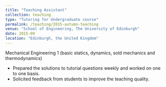 ```yaml
---
title: "Teaching Assistant"
collection: teaching
type: "Tutoring for Undergraduate course"
permalink: /teaching/2015-autumn-teaching
venue: "School of Engineering, The University of Edinburgh"
date: 2015-09 
location: "Edinburgh, the United Kingdom"
---
```


Mechanical Engineering 1 (basic statics, dynamics, sold mechanics and thermodynamics)

* Prepared the solutions to tutorial questions weekly and worked on one to one basis.
* Solicited feedback from students to improve the teaching quality.